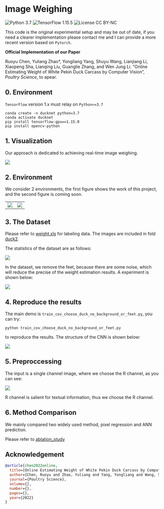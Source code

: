 # Image Weighing

![Python 3.7](https://img.shields.io/badge/python-3.7-green.svg?style=plastic)
![TensorFlow 1.15.5](https://img.shields.io/badge/tensorflow-1.15.5-green.svg?style=plastic)
![License CC BY-NC](https://img.shields.io/badge/license-MIT-green.svg?style=plastic)

This code is the original experimental setup and may be out of date, if you need a clearer implementation please contact me and I can provide a more recent version based on `Pytorch`.

**Official Implementation of our Paper**

Ruoyu Chen, Yuliang Zhao*, Yongliang Yang, Shuyu Wang, Lianjiang Li, Xiaopeng Sha, Lianqing Liu, Guanglie Zhang, and Wen Jung Li. “Online Estimating Weight of White Pekin Duck Carcass by Computer Vision”, *Poultry Science*, to apear.

## 0. Environment

`TensorFlow` version 1.x must relay on `Python<=3.7`

```shell
conda create -n ducknet python=3.7
conda activate ducknet
pip install tensorflow-gpu==1.15.0
pip install opencv-python
```

## 1. Visualization

Our approach is dedicated to achieving real-time image weighing.

![](./images/duck.gif)

## 2. Environment

We consider 2 environments, the first figure shows the work of this project, and the second figure is coming soon.

<table border-left=none border-right=none><tr>
<td width=50%><img src=images/data1.png border=none></td>
<td width=50%><img src=images/data2.png border=none></td>
</tr></table>

## 3. The Dataset

Please refer to [weight.xls](weight.xls) for labeling data. The images are included in fold [duck2](./duck2).

The statistics of the dataset are as follows:

![](./images/Fig2.png)

In the dataset, we remove the feet, because there are some noise, which will reduce the precise of the weight estimation results. A experiment is shown below:

![](./images/FigA3.png)

## 4. Reproduce the results 

The main demo is `train_cov_choose_duck_no_background_or_feet.py`, you can try:

```
python train_cov_choose_duck_no_background_or_feet.py
```

to reproduce the results. The structure of the CNN is shown below:

![](./images/Fig3.png)

## 5. Preproccessing

The input is a single channel image, where we choose the R channel, as you can see:

![](./images/FigA1.png)

R channel is salient for textual information, thus we choose the R channel.

## 6. Method Comparison

We mainly compared two widely used method, pixel regression and ANN prediction.

Please refer to [ablation_study](./ablation_study)


## Acknowledgement

```bibtex
@article{chen2022online,
  title={Online Estimating Weight of White Pekin Duck Carcass by Computer Vision},
  author={Chen, Ruoyu and Zhao, Yuliang and Yang, Yongliang and Wang, Shuyu and Li, Lianjiang and Sha, Xiaopeng and Liu, Lianqing and Zhang, Guanglie and Li, Wen Jung},
  journal={Poultry Science},
  volume={},
  number={},
  pages={},
  year={2022}
}
```
